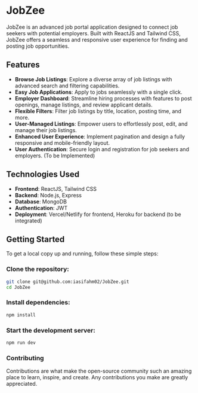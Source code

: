 # JobZee

JobZee is an advanced job portal application designed to connect job seekers with potential employers. Built with ReactJS and Tailwind CSS, JobZee offers a seamless and responsive user experience for finding and posting job opportunities.

## Features

- **Browse Job Listings**: Explore a diverse array of job listings with advanced search and filtering capabilities.
- **Easy Job Applications**: Apply to jobs seamlessly with a single click.
- **Employer Dashboard**: Streamline hiring processes with features to post openings, manage listings, and review applicant details.
- **Flexible Filters**: Filter job listings by title, location, posting time, and more.
- **User-Managed Listings**: Empower users to effortlessly post, edit, and manage their job listings.
- **Enhanced User Experience**: Implement pagination and design a fully responsive and mobile-friendly layout.
- **User Authentication**: Secure login and registration for job seekers and employers. (To be Implemented)

## Technologies Used

- **Frontend**: ReactJS, Tailwind CSS
- **Backend**: Node.js, Express
- **Database**: MongoDB
- **Authentication**: JWT
- **Deployment**: Vercel/Netlify for frontend, Heroku for backend (to be integrated)

## Getting Started

To get a local copy up and running, follow these simple steps:

### Clone the repository:

```bash
git clone git@github.com:iasifahm02/JobZee.git
cd JobZee
```

### Install dependencies:

```bash
npm install
```

### Start the development server:

```bash
npm run dev
```

### Contributing
Contributions are what make the open-source community such an amazing place to learn, inspire, and create. Any contributions you make are greatly appreciated.
